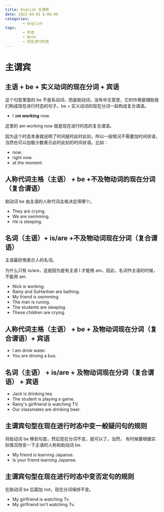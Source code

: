 ```yaml
---
title: English 主谓宾
date: 2022-04-01 6:00:00
categories:
        - English
tags:
        - 时态
        - Note
        - 现在进行时态
---
```


# 主谓宾

## 主语 + be + 实义动词的现在分词 + 宾语

这个句型里面的 be 不是系动词，而是助动词，没有中文意思，它的作用是辅助我们构成现在进行时态的句子。be + 实义动词的现在分词一起构成复合谓语。

- I a**m working** now.

这里的 am working now 就是现在进行时态的复合谓语。

因为这个时态本身就说明了时间是时此时此刻，所以一般情况不需要加时间状语，当然也可以加极少数表示此时此刻的时间状语。比如：

- now.
- right now.
- at the moment.

## 人称代词主格（主语） + be +不及物动词的现在分词（复合谓语）

助动词 be 由主语的人称代词主格决定用哪个。

- They are crying.
- We are swimming.
- He is sleeping.

## 名词（主语）+ is/are +不及物动词现在分词（复合谓语）

主语最好用表示人的名词。

为什么只有 is/are，这是因为是有主语 I 才能用 am，因此，名词作主语的时候，不能用 am.

- Nick is working.
- Rainy and SuHanhan are bathing.
- My friend is swimming.
- The man is runing.
- The students are sleeping.
- These children are crying.

## 人称代词主格（主语） + be + 及物动词现在分词（复合谓语）+ 宾语

- I am drink water.
- You are driving a bus.

## 名词（主语） + is/are + 及物动词现在分词（复合谓语） + 宾语

- Jack is drinking tea.
- The student is playing a game.
- Rainy's girlfriend is watching TV.
- Our classmates are drinking beer.

## 主谓宾句型在现在进行时态中变一般疑问句的规则

将助动词 be 移到句首，然后现在分词不变，就可以了。当然， 有时候要根据实际情况改变一下主语的人称和助动词 be.

- My friend is learning Japanse.
- Is your friend learning Japanse.

## 主谓宾句型在现在进行时态中变否定句的规则

在助动词 be 后面加 not，现在分词保持不变。

- My girlfriend is watching Tv.
- My girlfriend isn’t watching Tv.
